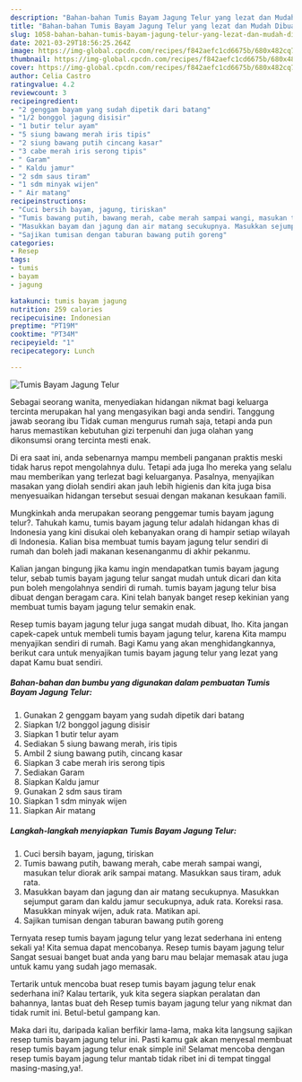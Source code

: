 ```yaml
---
description: "Bahan-bahan Tumis Bayam Jagung Telur yang lezat dan Mudah Dibuat"
title: "Bahan-bahan Tumis Bayam Jagung Telur yang lezat dan Mudah Dibuat"
slug: 1058-bahan-bahan-tumis-bayam-jagung-telur-yang-lezat-dan-mudah-dibuat
date: 2021-03-29T18:56:25.264Z
image: https://img-global.cpcdn.com/recipes/f842aefc1cd6675b/680x482cq70/tumis-bayam-jagung-telur-foto-resep-utama.jpg
thumbnail: https://img-global.cpcdn.com/recipes/f842aefc1cd6675b/680x482cq70/tumis-bayam-jagung-telur-foto-resep-utama.jpg
cover: https://img-global.cpcdn.com/recipes/f842aefc1cd6675b/680x482cq70/tumis-bayam-jagung-telur-foto-resep-utama.jpg
author: Celia Castro
ratingvalue: 4.2
reviewcount: 3
recipeingredient:
- "2 genggam bayam yang sudah dipetik dari batang"
- "1/2 bonggol jagung disisir"
- "1 butir telur ayam"
- "5 siung bawang merah iris tipis"
- "2 siung bawang putih cincang kasar"
- "3 cabe merah iris serong tipis"
- " Garam"
- " Kaldu jamur"
- "2 sdm saus tiram"
- "1 sdm minyak wijen"
- " Air matang"
recipeinstructions:
- "Cuci bersih bayam, jagung, tiriskan"
- "Tumis bawang putih, bawang merah, cabe merah sampai wangi, masukan telur diorak arik sampai matang. Masukkan saus tiram, aduk rata."
- "Masukkan bayam dan jagung dan air matang secukupnya. Masukkan sejumput garam dan kaldu jamur secukupnya, aduk rata. Koreksi rasa. Masukkan minyak wijen, aduk rata. Matikan api."
- "Sajikan tumisan dengan taburan bawang putih goreng"
categories:
- Resep
tags:
- tumis
- bayam
- jagung

katakunci: tumis bayam jagung 
nutrition: 259 calories
recipecuisine: Indonesian
preptime: "PT19M"
cooktime: "PT34M"
recipeyield: "1"
recipecategory: Lunch

---
```



![Tumis Bayam Jagung Telur](https://img-global.cpcdn.com/recipes/f842aefc1cd6675b/680x482cq70/tumis-bayam-jagung-telur-foto-resep-utama.jpg)

Sebagai seorang wanita, menyediakan hidangan nikmat bagi keluarga tercinta merupakan hal yang mengasyikan bagi anda sendiri. Tanggung jawab seorang ibu Tidak cuman mengurus rumah saja, tetapi anda pun harus memastikan kebutuhan gizi terpenuhi dan juga olahan yang dikonsumsi orang tercinta mesti enak.

Di era  saat ini, anda sebenarnya mampu membeli panganan praktis meski tidak harus repot mengolahnya dulu. Tetapi ada juga lho mereka yang selalu mau memberikan yang terlezat bagi keluarganya. Pasalnya, menyajikan masakan yang diolah sendiri akan jauh lebih higienis dan kita juga bisa menyesuaikan hidangan tersebut sesuai dengan makanan kesukaan famili. 



Mungkinkah anda merupakan seorang penggemar tumis bayam jagung telur?. Tahukah kamu, tumis bayam jagung telur adalah hidangan khas di Indonesia yang kini disukai oleh kebanyakan orang di hampir setiap wilayah di Indonesia. Kalian bisa membuat tumis bayam jagung telur sendiri di rumah dan boleh jadi makanan kesenanganmu di akhir pekanmu.

Kalian jangan bingung jika kamu ingin mendapatkan tumis bayam jagung telur, sebab tumis bayam jagung telur sangat mudah untuk dicari dan kita pun boleh mengolahnya sendiri di rumah. tumis bayam jagung telur bisa dibuat dengan beragam cara. Kini telah banyak banget resep kekinian yang membuat tumis bayam jagung telur semakin enak.

Resep tumis bayam jagung telur juga sangat mudah dibuat, lho. Kita jangan capek-capek untuk membeli tumis bayam jagung telur, karena Kita mampu menyajikan sendiri di rumah. Bagi Kamu yang akan menghidangkannya, berikut cara untuk menyajikan tumis bayam jagung telur yang lezat yang dapat Kamu buat sendiri.

<!--inarticleads1-->

##### Bahan-bahan dan bumbu yang digunakan dalam pembuatan Tumis Bayam Jagung Telur:

1. Gunakan 2 genggam bayam yang sudah dipetik dari batang
1. Siapkan 1/2 bonggol jagung disisir
1. Siapkan 1 butir telur ayam
1. Sediakan 5 siung bawang merah, iris tipis
1. Ambil 2 siung bawang putih, cincang kasar
1. Siapkan 3 cabe merah iris serong tipis
1. Sediakan  Garam
1. Siapkan  Kaldu jamur
1. Gunakan 2 sdm saus tiram
1. Siapkan 1 sdm minyak wijen
1. Siapkan  Air matang




<!--inarticleads2-->

##### Langkah-langkah menyiapkan Tumis Bayam Jagung Telur:

1. Cuci bersih bayam, jagung, tiriskan
1. Tumis bawang putih, bawang merah, cabe merah sampai wangi, masukan telur diorak arik sampai matang. Masukkan saus tiram, aduk rata.
1. Masukkan bayam dan jagung dan air matang secukupnya. Masukkan sejumput garam dan kaldu jamur secukupnya, aduk rata. Koreksi rasa. Masukkan minyak wijen, aduk rata. Matikan api.
1. Sajikan tumisan dengan taburan bawang putih goreng




Ternyata resep tumis bayam jagung telur yang lezat sederhana ini enteng sekali ya! Kita semua dapat mencobanya. Resep tumis bayam jagung telur Sangat sesuai banget buat anda yang baru mau belajar memasak atau juga untuk kamu yang sudah jago memasak.

Tertarik untuk mencoba buat resep tumis bayam jagung telur enak sederhana ini? Kalau tertarik, yuk kita segera siapkan peralatan dan bahannya, lantas buat deh Resep tumis bayam jagung telur yang nikmat dan tidak rumit ini. Betul-betul gampang kan. 

Maka dari itu, daripada kalian berfikir lama-lama, maka kita langsung sajikan resep tumis bayam jagung telur ini. Pasti kamu gak akan menyesal membuat resep tumis bayam jagung telur enak simple ini! Selamat mencoba dengan resep tumis bayam jagung telur mantab tidak ribet ini di tempat tinggal masing-masing,ya!.

